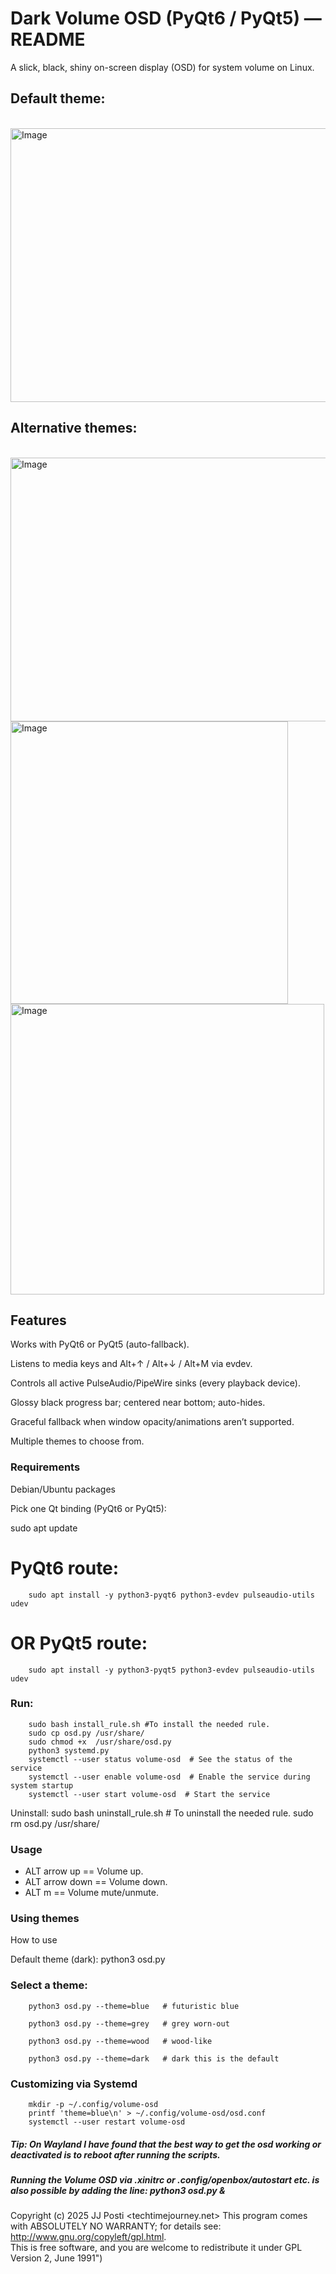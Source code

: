 # Dark Volume OSD (PyQt6 / PyQt5) — README

A slick, black, shiny on-screen display (OSD) for system volume on Linux.

## Default theme:
</br>
<img width="556" height="438" alt="Image" src="https://github.com/user-attachments/assets/5be9f3cf-1df4-43ac-8569-dfd61e47b6d9" />

## Alternative themes:
</br>
<img width="758" height="422" alt="Image" src="https://github.com/user-attachments/assets/b0c32aa4-cd40-4f04-b7ee-e4932888628f" />

</br>

<img width="444" height="452" alt="Image" src="https://github.com/user-attachments/assets/6c56235f-5746-46d2-894a-930dcecca6a9" />
</br>

<img width="502" height="465" alt="Image" src="https://github.com/user-attachments/assets/3e0437eb-f2bf-47b5-88a7-09f980d6309c" />
</br>

## Features

Works with PyQt6 or PyQt5 (auto-fallback).

Listens to media keys and Alt+↑ / Alt+↓ / Alt+M via evdev.

Controls all active PulseAudio/PipeWire sinks (every playback device).

Glossy black progress bar; centered near bottom; auto-hides.

Graceful fallback when window opacity/animations aren’t supported.

Multiple themes to choose from.

### Requirements
Debian/Ubuntu packages

Pick one Qt binding (PyQt6 or PyQt5):


sudo apt update

# PyQt6 route:
		sudo apt install -y python3-pyqt6 python3-evdev pulseaudio-utils udev
		
		
# OR PyQt5 route:
		sudo apt install -y python3-pyqt5 python3-evdev pulseaudio-utils udev


### Run:

		sudo bash install_rule.sh #To install the needed rule.
		sudo cp osd.py /usr/share/
		sudo chmod +x  /usr/share/osd.py
		python3 systemd.py
		systemctl --user status volume-osd  # See the status of the service
		systemctl --user enable volume-osd  # Enable the service during system startup
		systemctl --user start volume-osd  # Start the service


Uninstall:
				 sudo bash uninstall_rule.sh  # To uninstall the needed rule.
                 sudo rm osd.py /usr/share/

### Usage  
- ALT arrow up == Volume up.
- ALT arrow down == Volume down.
- ALT m == Volume mute/unmute.

### Using themes

How to use

Default theme (dark):
		python3 osd.py


### Select a theme:

		python3 osd.py --theme=blue   # futuristic blue

		python3 osd.py --theme=grey   # grey worn-out

		python3 osd.py --theme=wood   # wood-like

		python3 osd.py --theme=dark   # dark this is the default

### Customizing via Systemd

		mkdir -p ~/.config/volume-osd
		printf 'theme=blue\n' > ~/.config/volume-osd/osd.conf
		systemctl --user restart volume-osd


##### Tip: On Wayland I have found that the best way to get the osd working or deactivated is to reboot after running the scripts.

##### Running the Volume OSD via .xinitrc or .config/openbox/autostart etc. is also possible by adding the line: python3 osd.py & 

Copyright (c) 2025 JJ Posti <techtimejourney.net> This program comes with ABSOLUTELY NO WARRANTY; for details see: http://www.gnu.org/copyleft/gpl.html.  
This is free software, and you are welcome to redistribute it under GPL Version 2, June 1991")
